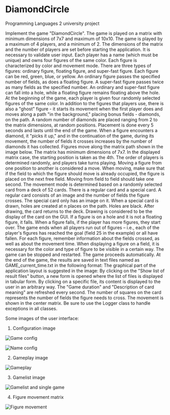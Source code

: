 # DiamondCircle
 Programming Languages 2 university project

Implement the game "DiamondCircle". The game is played on a matrix with minimum dimensions of 7x7 and maximum of 10x10. The game is played by a maximum of 4 players, and a minimum of 2. The dimensions of the matrix and the number of players are set before starting the application. It is necessary to validate user input.
Each player has a name (which must be unique) and owns four figures of the same color. Each figure is characterized by color and movement mode. There are three types of figures: ordinary figure, floating figure, and super-fast figure. Each figure can be red, green, blue, or yellow. An ordinary figure passes the specified number of fields, as does a floating figure. A super-fast figure passes twice as many fields as the specified number. An ordinary and super-fast figure can fall into a hole, while a floating figure remains floating above the hole. At the beginning of the game, each player is given four randomly selected figures of the same color.
In addition to the figures that players use, there is also a "ghost" figure - it starts its movement when the first player does and moves along a path "in the background," placing bonus fields - diamonds, on the path. A random number of diamonds are placed ranging from 2 to the matrix dimensions, at random positions. Placement is done every 5 seconds and lasts until the end of the game. When a figure encounters a diamond, it "picks it up," and in the continuation of the game, during its movement, the number of fields it crosses increases by the number of diamonds it has collected.
Figures move along the matrix path shown in the image below. The matrix has minimum dimensions of 7x7.
In the displayed matrix case, the starting position is taken as the 4th. The order of players is determined randomly, and players take turns playing. Moving a figure from one position to another is considered a move. When moving, make sure that if the field to which the figure should move is already occupied, the figure is placed on the next free field. Moving from field to field should take one second. The movement mode is determined based on a randomly selected card from a deck of 52 cards. There is a regular card and a special card. A regular card consists of an image and the number of fields the figure crosses. The special card only has an image on it. When a special card is drawn, holes are created at n places on the path. Holes are black. After drawing, the card returns to the deck. Drawing is considered to be the display of the card on the GUI. If a figure is on a hole and it is not a floating figure, it falls. When a figure falls, if the player has more figures, they start over. The game ends when all players run out of figures – i.e., each of the player's figures has reached the goal (field 25 in the example) or all have fallen. For each figure, remember information about the fields crossed, as well as about the movement time. When displaying a figure on a field, it is necessary for the color and type of figure to be visible in a certain way. The game can be stopped and restarted. The game proceeds automatically. At the end of the game, the results are saved in text files named as GAME_current_time.txt in the following format:
The graphical part of the application layout is suggested in the image:
By clicking on the "Show list of result files" button, a new form is opened where the list of files is displayed in tabular form. By clicking on a specific file, its content is displayed to the user in an arbitrary way.
The "Game duration" and "Description of card meaning" are refreshed every second. The number of squares on the card represents the number of fields the figure needs to cross. The movement is shown in the center matrix.
Be sure to use the Logger class to handle exceptions in all classes.

Some images of the user interface:
1. Configuration image

![Game config](https://github.com/VladanPasagic/DiamondCircle_PL2/assets/93393767/4f33d10a-e371-441d-a2a4-9054c5153d0d)

![Name config](https://github.com/VladanPasagic/DiamondCircle_PL2/assets/93393767/ca39c26c-62d6-45ee-bba1-19daa28fcee3)

2. Gameplay image

![Gameplay](https://github.com/VladanPasagic/DiamondCircle_PL2/assets/93393767/80978483-b3da-41c3-b381-45aa61b91a25)

3. Gamelist image

![Gamelist and single game](https://github.com/VladanPasagic/DiamondCircle_PL2/assets/93393767/31839022-eea3-4af1-bef2-209accefdca6)

4. Figure movement matrix

![Figure movement](https://github.com/VladanPasagic/DiamondCircle_PL2/assets/93393767/525426de-13a6-4f47-a8eb-65276453cd42)


